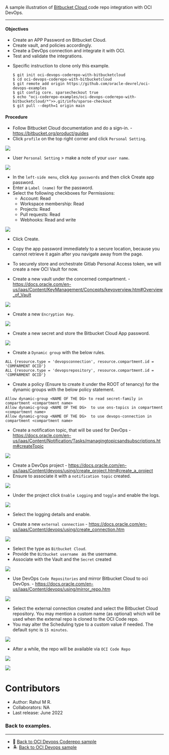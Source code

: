 A sample illustration of [Bitbucket Cloud ](https://bitbucket.org/product?&aceid=&adposition=&adgroup=92542404895&campaign=1407242867&creative=544605032325&device=c&keyword=bitbucket%20cloud&matchtype=e&network=g&placement=&ds_kids=p51241240716&ds_e=GOOGLE&ds_eid=700000001551985&ds_e1=GOOGLE&gclid=EAIaIQobChMIsa_OyLy--AIV8pJmAh079go-EAAYASAAEgLsifD_BwE&gclsrc=aw.ds) code repo integration with OCI DevOps.

--------

#### Objectives

- Create an APP Password on Bitbucket Cloud.
- Create vault, and policies accordingly.
- Create a DevOps connection and integrate it with OCI.
- Test and validate the integrations.

* Specific instruction to clone only this example.

    ```
    $ git init oci-devops-coderepo-with-bitbucketcloud
    $ cd oci-devops-coderepo-with-bitbucketcloud
    $ git remote add origin https://github.com/oracle-devrel/oci-devops-examples
    $ git config core. sparsecheckout true
    $ echo "oci-coderepo-examples/oci-devops-coderepo-with-bitbucketcloud/*">>.git/info/sparse-checkout
    $ git pull --depth=1 origin main

    ```

#### Procedure

- Follow Bitbucket Cloud documentation and do a sign-in. - https://bitbucket.org/product/guides
- Click `profile` on the top right corner and click `Personal Setting`.

![](images/bitbucket_profile.png)

- User `Personal Setting` > make a note of your `user name`.

![](images/bitbucket_username.png)

- In the `left-side menu`, click `App passwords` and then click Create app password.
- Enter a `Label (name)` for the password.
- Select the following checkboxes for Permissions:
  - Account: Read
  - Workspace membership: Read
  - Projects: Read
  - Pull requests: Read
  - Webhooks: Read and write

![](images/bitbucketpat.png)
- Click Create.
- Copy the app password immediately to a secure location, because you cannot retrieve it again after you navigate away from the page.

- To securely store and orchestrate Gitlab Personal Access token, we will create a new OCI Vault for now.

- Create a new vault under the concerned compartment. - https://docs.oracle.com/en-us/iaas/Content/KeyManagement/Concepts/keyoverview.htm#Overview_of_Vault

![](images/new_vault.png)

- Create a new `Encryption Key`.

![](images/vault_key.png)

- Create a new secret and store the Bitbucket Cloud App password.

![](images/bb_app_password.png)

- Create a `Dynamic group` with the below rules.

```
ALL {resource.type = 'devopsconnection', resource.compartment.id = 'COMPARMENT OCID'}
ALL {resource.type = 'devopsrepository', resource.compartment.id = 'COMPARMENT OCID'}
```

- Create a policy (Ensure to create it under the ROOT of tenancy) for the dynamic groups with the below policy statement.

```
Allow dynamic-group <NAME OF THE DG> to read secret-family in compartment <compartment name>
Allow dynamic-group <NAME OF THE DG>  to use ons-topics in compartment <compartment name>
Allow dynamic-group <NAME OF THE DG>  to use devops-connection in compartment <compartment name>
```

- Create a notification topic, that will be used for DevOps - https://docs.oracle.com/en-us/iaas/Content/Notification/Tasks/managingtopicsandsubscriptions.htm#createTopic

![](images/oci-notifications.png)


- Create a DevOps project - https://docs.oracle.com/en-us/iaas/Content/devops/using/create_project.htm#create_a_project
- Ensure to associate it with a `notification topic` created.

![](images/devops_project.png)

- Under the project click `Enable Logging` and `toggle`  and enable the logs.

![](images/enable_logging.png)

- Select the logging details and enable.

- Create a new  `external connection` - https://docs.oracle.com/en-us/iaas/Content/devops/using/create_connection.htm

![](images/devops_ec1.png)

- Select the type as `Bitbucket Cloud`.
- Provide the `Bitbucket username ` as the username.
- Associate with the Vault and the `Secret` created

![](images/devops_ec2.png)

- Use DevOps `Code Repositories` and mirror Bitbucket Cloud to oci DevOps. - https://docs.oracle.com/en-us/iaas/Content/devops/using/mirror_repo.htm

![](images/devops_mirror_repo.png)


- Select the external connection created and select the Bitbucket Cloud repository. You may mention a custom name (as optional) which will be used when the external repo is cloned to the OCI Code repo.
- You may alter the Scheduling type to a custom value if needed. The default sync is `15 minutes`.

![](images/create_mirror_repo.png)

- After a while, the repo will be available via `OCI Code Repo`

![](images/mirror_progress.png)

![](images/repo_mirror_completed.png)

Contributors
===========

- Author: Rahul M R.
- Collaborators: NA
- Last release: June 2022


### Back to examples.
----

- 🍿 [Back to OCI Devops Coderepo sample](./../README.md)
- 🏝️ [Back to OCI Devops sample](./../../README.md)

